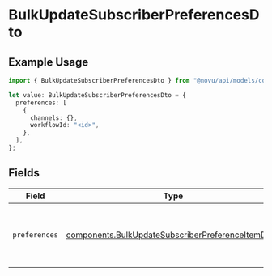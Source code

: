 # BulkUpdateSubscriberPreferencesDto

## Example Usage

```typescript
import { BulkUpdateSubscriberPreferencesDto } from "@novu/api/models/components";

let value: BulkUpdateSubscriberPreferencesDto = {
  preferences: [
    {
      channels: {},
      workflowId: "<id>",
    },
  ],
};
```

## Fields

| Field                                                                                                                  | Type                                                                                                                   | Required                                                                                                               | Description                                                                                                            |
| ---------------------------------------------------------------------------------------------------------------------- | ---------------------------------------------------------------------------------------------------------------------- | ---------------------------------------------------------------------------------------------------------------------- | ---------------------------------------------------------------------------------------------------------------------- |
| `preferences`                                                                                                          | [components.BulkUpdateSubscriberPreferenceItemDto](../../models/components/bulkupdatesubscriberpreferenceitemdto.md)[] | :heavy_check_mark:                                                                                                     | Array of workflow preferences to update (maximum 100 items)                                                            |